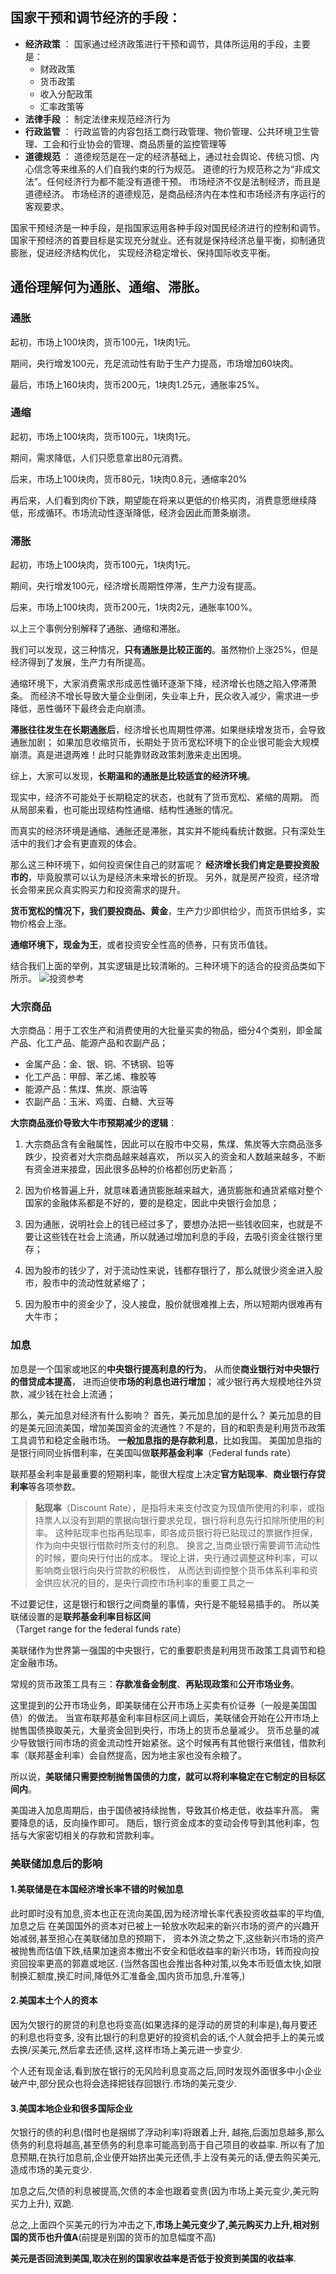 ## 国家干预和调节经济的手段：
- **经济政策** ：
  国家通过经济政策进行干预和调节，具体所运用的手段，主要是：
  - 财政政策
  - 货币政策
  - 收入分配政策
  - 汇率政策等
- **法律手段** ： 制定法律来规范经济行为
- **行政监管** ：
  行政监管的内容包括工商行政管理、物价管理、公共环境卫生管理、工会和行业协会的管理、商品质量的监控管理等
- **道德规范** ：
  道德规范是在一定的经济基础上，通过社会舆论、传统习惯、内心信念等来维系的人们自我约束的行为规范。
  道德的行为规范称之为“非成文法”。任何经济行为都不能没有道德干预。
  市场经济不仅是法制经济，而且是道德经济。
  市场经济的道德规范，是商品经济内在本性和市场经济有序运行的客观要求。


国家干预经济是一种手段，是指国家运用各种手段对国民经济进行的控制和调节。
国家干预经济的首要目标是实现充分就业。还有就是保持经济总量平衡，抑制通货膨胀，促进经济结构优化，
实现经济稳定增长、保持国际收支平衡。


## 通俗理解何为通胀、通缩、滞胀。

### 通胀
起初，市场上100块肉，货币100元，1块肉1元。

期间，央行增发100元，充足流动性有助于生产力提高，市场增加60块肉。

最后，市场上160块肉，货币200元，1块肉1.25元，通胀率25%。

### 通缩
起初，市场上100块肉，货币100元，1块肉1元。

期间，需求降低，人们只愿意拿出80元消费。

后来，市场上100块肉，货币80元，1块肉0.8元，通缩率20%

再后来，人们看到肉价下跌，期望能在将来以更低的价格买肉，消费意愿继续降低，形成循环。市场流动性逐渐降低，经济会因此而萧条崩溃。

### 滞胀
起初，市场上100块肉，货币100元，1块肉1元。

期间，央行增发100元，经济增长周期性停滞，生产力没有提高。

后来，市场上100块肉，货币200元，1块肉2元，通胀率100%。

以上三个事例分别解释了通胀、通缩和滞胀。

我们可以发现，这三种情况，**只有通胀是比较正面的**。虽然物价上涨25%，但是经济得到了发展，生产力有所提高。

通缩环境下，大家消费需求形成恶性循环逐渐下降，经济增长也随之陷入停滞萧条。
而经济不增长导致大量企业倒闭，失业率上升，民众收入减少，需求进一步降低，恶性循环下最终会走向崩溃。

**滞胀往往发生在长期通胀后**，经济增长也周期性停滞。如果继续增发货币，会导致通胀加剧；
如果加息收缩货币，长期处于货币宽松环境下的企业很可能会大规模崩溃。真是进退两难！此时只能靠财政政策刺激来走出困境。

综上，大家可以发现，**长期温和的通胀是比较适宜的经济环境**。

现实中，经济不可能处于长期稳定的状态，也就有了货币宽松、紧缩的周期。
而从局部来看，也可能出现结构性通缩、结构性通胀的情况。

而真实的经济环境是通缩、通胀还是滞胀，其实并不能纯看统计数据。只有深处生活中的我们才会有更直观的体会。

那么这三种环境下，如何投资保住自己的财富呢？
**经济增长我们肯定是要投资股市的**，毕竟股票可以认为是经济未来增长的折现。
另外，就是房产投资，经济增长会带来民众真实购买力和投资需求的提升。

**货币宽松的情况下，我们要投商品、黄金**，生产力少即供给少，而货币供给多，实物价格会上涨。

**通缩环境下，现金为王**，或者投资安全性高的债券，只有货币值钱。

结合我们上面的举例，其实逻辑是比较清晰的。三种环境下的适合的投资品类如下所示。
![投资参考](investment.jpg)

### 大宗商品
大宗商品：用于工农生产和消费使用的大批量买卖的物品，细分4个类别，即金属产品、化工产品、能源产品和农副产品；
- 金属产品：金、银、铜、不锈钢、铅等
- 化工产品：甲醇、苯乙烯、橡胶等
- 能源产品：焦煤、焦炭、原油等
- 农副产品：玉米、鸡蛋、白糖、大豆等

**大宗商品涨价导致大牛市预期减少的逻辑**：
1. 大宗商品含有金融属性，因此可以在股市中交易，焦煤、焦炭等大宗商品涨多跌少，投资者对大宗商品越来越喜欢，
所以买入的资金和人数越来越多，不断有资金进来接盘，因此很多品种的价格都创历史新高；

2. 因为价格普遍上升，就意味着通货膨胀越来越大，通货膨胀和通货紧缩对整个国家的金融体系都是不好的，要的是稳定，因此中央银行会加息；

3. 因为通胀，说明社会上的钱已经过多了，要想办法把一些钱收回来，也就是不要让这些钱在社会上流通，所以就通过增加利息的手段，去吸引资金往银行里存；

4. 因为股市的钱少了，对于流动性来说，钱都存银行了，那么就很少资金进入股市，股市中的流动性就紧缩了；

5. 因为股市中的资金少了，没人接盘，股价就很难推上去，所以短期内很难再有大牛市；

### 加息
加息是一个国家或地区的**中央银行提高利息的行为**，
从而使**商业银行对中央银行的借贷成本提高**，
进而迫使**市场的利息也进行增加**；
减少银行再大规模地往外贷款，减少钱在社会上流通；


那么，美元加息对经济有什么影响？
首先，美元加息加的是什么？
美元加息的目的是美元回流美国，增加美国资金的流通性？不是的，目的和职责是利用货币政策工具调节和稳定金融市场。
**一般加息指的是存款利息**，比如我国。
美国加息指的是银行间同业拆借利率，在美国叫做**联邦基金利率**（Federal funds rate）

联邦基金利率是最重要的短期利率，能很大程度上决定**官方贴现率**、**商业银行存贷利率**等各项参数。
> **贴现率**（Discount Rate），是指将未来支付改变为现值所使用的利率，或指持票人以没有到期的票据向银行要求兑现，银行将利息先行扣除所使用的利率。
> 这种贴现率也指再贴现率，即各成员银行将已贴现过的票据作担保，作为向中央银行借款时所支付的利息。 
> 换言之,当商业银行需要调节流动性的时候，要向央行付出的成本。
> 理论上讲，央行通过调整这种利率，可以影响商业银行向央行贷款的积极性，
> 从而达到调控整个货币体系利率和资金供应状况的目的，是央行调控市场利率的重要工具之一

不过要记住，这是银行和银行之间商量的事情，央行是不能轻易插手的。
所以美联储设置的是**联邦基金利率目标区间**（Target range for the federal funds rate）

美联储作为世界第一强国的中央银行，它的重要职责是利用货币政策工具调节和稳定金融市场。

常规的货币政策工具有三：**存款准备金制度**、**再贴现政策**和**公开市场业务**。

这里提到的公开市场业务，即美联储在公开市场上买卖有价证券（一般是美国国债）的做法。
当宣布联邦基金利率目标区间上调后，美联储会开始在公开市场上抛售国债换取美元，大量资金回到央行，市场上的货币总量减少。
货币总量的减少导致银行间市场的资金流动性开始紧张。这个时候再有其他银行来借钱，借款利率（联邦基金利率）会自然提高，因为地主家也没有余粮了。

所以说，**美联储只需要控制抛售国债的力度，就可以将利率稳定在它制定的目标区间内**。

美国进入加息周期后，由于国债被持续抛售，导致其价格走低，收益率升高。
需要降息的话，反向操作即可。 随后，银行资金成本的变动会传导到其他利率，包括与大家密切相关的存款和贷款利率。

### 美联储加息后的影响

#### 1.美联储是在本国经济增长率不错的时候加息
此时即时没有加息,资本也正在流向美国,因为经济增长率代表投资收益率的平均值,
加息之后 在美国国外的资本对已被上一轮放水吹起来的新兴市场的资产的兴趣开始减弱,甚至担心在美联储加息的预期下，
资本外流之势之下,这些新兴市场的资产被抛售而估值下跌,结果加速资本撤出不安全和低收益率的新兴市场，转而投向投资回投率更高的郭嘉或地区.
(当然各国也会推出各种对策,以免本币贬值太快,如限制换汇额度,换汇时间,降低外汇准备金,国内货币加息,升准等,)

#### 2.美国本土个人的资本
因为欠银行的房贷的利息也将变高(如果选择的是浮动的房贷的利率是),每月要还的利息也将变多,
没有比银行的利息更好的投资机会的话,个人就会把手上的美元或去换/买美元,然后拿去还债,这样,这样市场上美元进一步变少.

个人还有现金话,看到放在银行的无风险利息变高之后,同时发现外面很多中小企业破产中,部分民众也将会选择把钱存回银行.市场的美元变少.

#### 3.美国本地企业和很多国际企业
欠银行的债的利息(借时也是捆绑了浮动利率)将跟着上升, 越拖,后面加息越多,那么债务的利息将越高,甚至债务的利息率可能高到高于自己项目的收益率.
所以有了加息预期,在执行加息前,企业便开始挤出美元还债,手上没有美元的话,便去购买美元,造成市场的美元变少.

加息之后,欠债的利息被提高,欠债的本金也跟着变贵(因为市场上美元变少,美元购买力上升), 双跪.

总之,上面四个买美元的行为冲击之下,**市场上美元变少了,美元购买力上升,相对别国的货币也升值A**(前提是别国的货币的加息幅度不高)

**美元是否回流到美国,取决在别的国家收益率是否低于投资到美国的收益率**.


